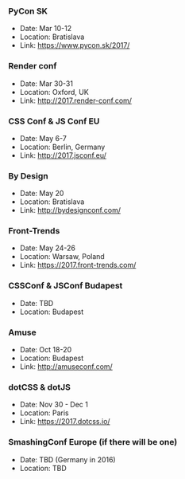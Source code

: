 ### PyCon SK

- Date: Mar 10-12
- Location: Bratislava 
- Link: https://www.pycon.sk/2017/

### Render conf

- Date: Mar 30-31
- Location: Oxford, UK
- Link: http://2017.render-conf.com/

### CSS Conf & JS Conf EU

- Date: May 6-7
- Location: Berlin, Germany
- Link: http://2017.jsconf.eu/

### By Design

- Date: May 20
- Location: Bratislava
- Link: http://bydesignconf.com/

### Front-Trends

- Date: May 24-26
- Location: Warsaw, Poland
- Link: https://2017.front-trends.com/

### CSSConf & JSConf Budapest

- Date: TBD
- Location: Budapest

### Amuse

- Date: Oct 18-20 
- Location: Budapest
- Link: http://amuseconf.com/

### dotCSS & dotJS 

- Date: Nov 30 - Dec 1
- Location: Paris
- Link: https://2017.dotcss.io/

### SmashingConf Europe (if there will be one)

- Date: TBD (Germany in 2016)
- Location: TBD



